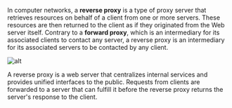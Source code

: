 In computer networks, a __reverse proxy__ is a type of proxy server that retrieves resources on behalf of a client from one or more servers. These resources are then returned to the client as if they originated from the Web server itself. Contrary to a __forward proxy__, which is an intermediary for its associated clients to contact any server, a reverse proxy is an intermediary for its associated servers to be contacted by any client.

![alt](https://camo.githubusercontent.com/e88216d0999853426f72b28e41223f43977d22b7/687474703a2f2f692e696d6775722e636f6d2f6e3431417a66662e706e67)

A reverse proxy is a web server that centralizes internal services and provides unified interfaces to the public. Requests from clients are forwarded to a server that can fulfill it before the reverse proxy returns the server's response to the client.

